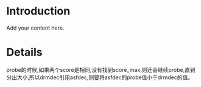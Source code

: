 # Introduction #

Add your content here.


# Details #

probe的时候,如果两个score是相同,没有找到score\_max,则还会继续probe,直到分出大小,所以drmdec引用asfdec,则要将asfdec的probe值小于drmdec的值。